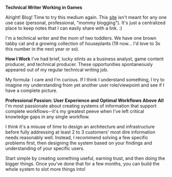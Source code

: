**Technical Writer Working in Games**

Alright! Blog! Time to try this medium again.
This [site](_posts/2025-06-21-about-this-blog.html) isn't meant for any one use case (personal, professional, "mommy blogging"). It's just a centralized place to keep notes that I can easily share with a link. :)

I'm a technical writer and the mom of two toddlers. We have one brown tabby cat and a growing collection of houseplants (19 now... I'd love to 3x this number in the next year or so). 

**How I Work**
I've had brief, lucky stints as a business analyst, game content producer, and technical producer. These opportunities spontaneously appeared out of my regular technical writing job. 

My formula: I care and I'm curious. If I think I understand something, I try to imagine my understanding from yet another user role/viewpoint and see if I have a complete picture. 

**Professional Passion: User Experience and Optimal Workflows Above All**
I'm most passionate about creating systems of information that support complete workflows--it's my greatest peeve when I've left critical knowledge gaps in any single workflow.

I think it's a misuse of time to design an architecture and infrastructure before fully addressing at least 2 to 3 customers' most dire information needs reasonably well. Instead, I recommend solving a few specific problems first, then designing the system based on your findings and understanding of your specific users. 

Start simple by creating something useful, earning trust, and then doing the bigger things. Once you've done that for a few months, you can build the whole system to slot more things into!